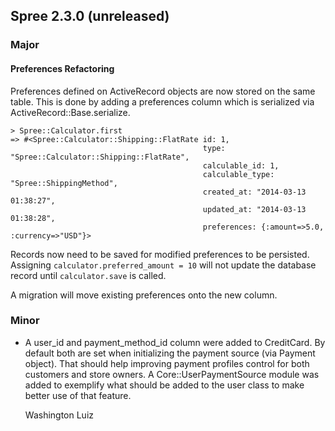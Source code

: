 ## Spree 2.3.0 (unreleased) ##

### Major

#### Preferences Refactoring

Preferences defined on ActiveRecord objects are now stored on the same table.
This is done by adding a preferences column which is serialized via
ActiveRecord::Base.serialize.

```
> Spree::Calculator.first
=> #<Spree::Calculator::Shipping::FlatRate id: 1,
                                           type: "Spree::Calculator::Shipping::FlatRate",
                                           calculable_id: 1,
                                           calculable_type: "Spree::ShippingMethod",
                                           created_at: "2014-03-13 01:38:27",
                                           updated_at: "2014-03-13 01:38:28",
                                           preferences: {:amount=>5.0, :currency=>"USD"}>
```

Records now need to be saved for modified preferences to be persisted.
Assigning `calculator.preferred_amount = 10` will not update the database
record until `calculator.save` is called.

A migration will move existing preferences onto the new column.

### Minor

*   A user_id and payment_method_id column were added to CreditCard. By default
    both are set when initializing the payment source (via Payment object). That
    should help improving payment profiles control for both customers and store
    owners. A Core::UserPaymentSource module was added to exemplify what should
    be added to the user class to make better use of that feature.

    Washington Luiz

